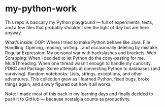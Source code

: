 # my-python-work
This repo is basically my Python playground — full of experiments, tests, and a few files that probably shouldn’t see the light of day but are here anyway.

What’s inside:
OOP: Where I tried to make Python behave like Java.
File Handling: Opening, reading, writing… and occasionally deleting by mistake.
Regular Expression: My personal war with backslashes and brackets.
Web Scrapping: When I decided to let Python do the copy-pasting for me.
MultiThreading: When one thread wasn’t enough to handle my curiosity.
PDBC and Package: Some attempts at connecting Python to databases (and surviving).
Random notebooks: Lists, strings, exceptions, and other adventures.
This collection grew as I learned Python, fixed bugs, broke things again, and slowly figured out how it all works.

Note:
I made most of this back in my learning days and finally decided to push it to GitHub — because nostalgia counts as productivity.
